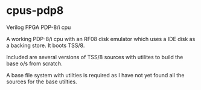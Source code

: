 # cpus-pdp8
Verilog FPGA PDP-8/i cpu

A working PDP-8/i cpu with an RF08 disk emulator which uses a IDE disk as a backing store.  It boots TSS/8.

Included are several versions of TSS/8 sources with utilites to build the base o/s from scratch.

A base file system with utilties is required as I have not yet found all the sources for the base utilties.


